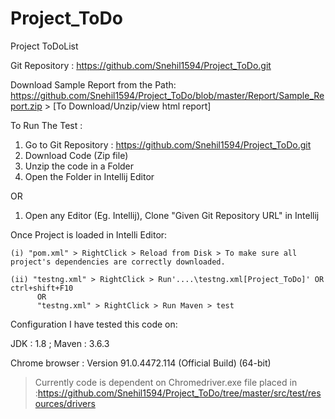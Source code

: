 # Project_ToDo
Project ToDoList

Git Repository : https://github.com/Snehil1594/Project_ToDo.git

Download Sample Report from the Path: https://github.com/Snehil1594/Project_ToDo/blob/master/Report/Sample_Report.zip > [To Download/Unzip/view html report]

To Run The Test :

1. Go to Git Repository : https://github.com/Snehil1594/Project_ToDo.git
2. Download Code (Zip file)
3. Unzip the code in a Folder
4. Open the Folder in Intellij Editor

OR

1. Open any Editor (Eg. Intellij), Clone "Given Git Repository URL" in Intellij


Once Project is loaded in Intelli Editor:

    (i) "pom.xml" > RightClick > Reload from Disk > To make sure all project's dependencies are correctly downloaded.
    
    (ii) "testng.xml" > RightClick > Run'....\testng.xml[Project_ToDo]' OR ctrl+shift+F10
          OR
          "testng.xml" > RightClick > Run Maven > test
          
 
 
Configuration I have tested this code on:

JDK : 1.8 ;  Maven : 3.6.3

Chrome browser : Version 91.0.4472.114 (Official Build) (64-bit)

> Currently code is dependent on Chromedriver.exe file placed in :https://github.com/Snehil1594/Project_ToDo/tree/master/src/test/resources/drivers

